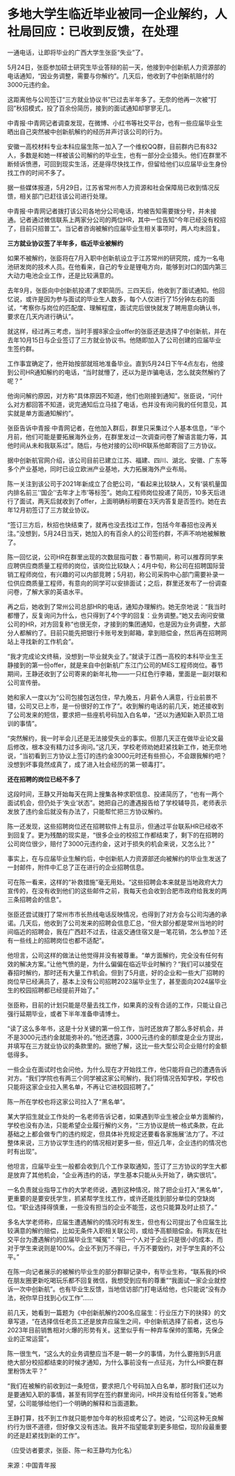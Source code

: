 

# 多地大学生临近毕业被同一企业解约，人社局回应：已收到反馈，在处理

一通电话，让即将毕业的广西大学生张臣“失业”了。

5月24日，张臣参加硕士研究生毕业答辩的前一天，他接到中创新航人力资源部的电话通知，“因业务调整，需要与你解约”。几天后，他收到了中创新航赔付的3000元违约金。

这距离他与公司签订“三方就业协议书”已过去半年多了。无奈的他再一次被“打回”秋招模式，投了百余份简历，接到的面试通知却寥寥无几。

中青报·中青网记者调查发现，在微博、小红书等社交平台，也有一些应届毕业生晒出自己突然被中创新航解约的经历并声讨该公司的行为。

安徽一高校材料专业本科应届生陈一加入了一个维权QQ群，目前群内已有832人，多数是和她一样被该公司解约的毕业生，也有一部分企业猎头。他们在群里不断倾诉愤懑，可回到现实生活，还是得尽快找工作，但留给他们以应届毕业生身份找工作的时间不多了。

据一些媒体报道，5月29日，江苏省常州市人力资源和社会保障局已收到情况反馈，相关部门已赶往该公司进行处理。

中青报·中青网记者拨打该公司各地分公司电话，均被告知需要拨分号，并未接通。记者通过微信联系上两家分公司的两位HR，其中一位告知“今年已经没有校招了，目前只招普工”。当记者咨询被解约应届毕业生相关事项时，两人均未回复。

**三方就业协议签了半年多，临近毕业被解约**

如果不被解约，张臣将在7月入职中创新航设立于江苏常州的研究院，成为一名电池研发岗的技术人员。在他看来，自己的专业是锂电方向，能够到对口的国内第三大动力电池企业工作，还是比较满意的。

去年9月，张臣向中创新航投递了求职简历。三四天后，他收到了面试通知。他回忆说，或许是因为参与面试的毕业生人数多，每个人仅进行了15分钟左右的面试，“考察你与岗位的匹配度、理解程度，面试完后很快就发了聘用意向确认书，要求在几天内进行确认”。

就这样，经过再三考虑，当时手握8家企业offer的张臣还是选择了中创新航，并在去年10月15日与企业签订了三方就业协议书。他随即加入了公司创建的应届毕业生签约群。

工作事宜确定了，他开始按部就班地准备毕业。直到5月24日下午4点左右，他接到公司HR通知解约的电话，“当时就懵了，还以为是诈骗电话，怎么就突然解约了呢？”

他询问解约原因，对方称“具体原因不知道，他们也刚接到通知”。张臣说，“问什么对方都回答不知道，说完通知后立马挂了电话，也并没有询问我的任何意见，其实就是单方面通知解约”。

张臣告诉中青报·中青网记者，在他加入群后，群里只采集过个人基本信息，“半个月前，他们可能是要拓展海外业务，在群里发过一次调查问卷了解语言能力等，其他时间从未和我联系过”。随后，与他对接的公司HR联系他邮寄回了三方协议。

据中创新航官网介绍，该公司目前已建立江苏、福建、四川、湖北、安徽、广东等多个产业基地，同时已设立欧洲产业基地，大力拓展海外产业布局。

陈一关注到该公司于2021年新成立了合肥公司，“看起来比较缺人，又有‘装机量国内排名前三’‘国企’‘去年才上市’等标签”。她向工程师岗位投递了简历，10多天后进行了面试，两天后就收到了offer，上面明确标明要在3天内答复是否签约。她在去年12月初签订了三方就业协议。

“签订三方后，秋招也快结束了，就再也没去找过工作，包括今年春招也没再关注。”没想到，5月24日当天，她加入的有百余人的公司签约群，不声不响地被解散了。

陈一回忆说，公司HR在群里出现的次数屈指可数：春节期间，称可以推荐同学来应聘供应商质量工程师的岗位，该岗位比较缺人；4月中旬，称公司在招聘国际营销工程师岗位，有兴趣的可以内部竞聘；5月初，称公司采购中心部门需要补录一位供应商质量工程师，有意向的同学可以安排面试；之后，群里还发布了一份调查问卷，了解大家的英语水平。

再之后，她收到了常州公司总部HR的电话，通知办理解约。她无奈地说：“我当时都懵了，反复询问为什么，也只得到了4个字的回复：业务调整。”她又去询问安徽公司的HR，对方回复称“也很无奈，才接到的集团通知，也是因为业务调整，大部分人都解约了。目前只能先把银行卡账号发到邮箱，拿到赔偿金，然后再在招聘网站上寻找新的工作机会”。

“我才完成论文终稿，没想到一毕业就失业了。”就读于江西一高校的本科毕业生王静接到的第一份offer，就是来自中创新航广东江门公司的MES工程师岗位。春节期间，王静还收到了公司寄来的新年礼物——一只红色行李箱，里面是一副对联和公司宣传册。

她和家人一度以为“公司包接包送包住，早九晚五，月薪令人满意，行业前景不错，公司又已上市，是一份很好的工作了”。收到解约电话的前几天，她还接收到了公司发来的短信，要求把一些座机号码加入白名单，“还以为通知新入职员工培训的事情”。

“突然解约，我一时半会儿还是无法接受失业的事实。但那几天正在做毕业论文最后修改，根本没有精力过多询问。”这几天，学校老师劝她赶紧找新工作，她无奈地说，“当初看到三方协议上签订的违约金3000元时还有些担心，不会跟我解约吧？没想到坏事竟然成真了，成了进入社会经历的第一顿毒打”。

**还在招聘的岗位已经不多了**

这段时间，王静又开始每天在网上搜集各种求职信息、投递简历了，“也有一两个面试机会，但仍处于‘失业’状态”。她把自己的遭遇报告给了学校辅导员，老师表示发放了违约金后就没有办法了，只能帮忙把三方协议解约。

陈一还发现，这些招聘岗位还在招聘软件上有显示，但通过平台联系HR已经收不到回复了。更为残酷的现实是，“很多企业的校招工作都结束了，剩下的在招聘的公司岗位很少，赔付了3000元违约金，这对于损失的机会来说，又怎么比？”

事实上，在与应届毕业生解约后，中创新航人力资源部还向被解约的毕业生发送了一封邮件，附件中汇总了正在进行的企业招聘信息。

可在陈一看来，这样的“补救措施”毫无用处。“这些招聘会本来就是当地政府大力宣传的，在没有收到他们的这些邮件之前，我每天也会收到合肥市政府给我发的两三条招聘会的信息”。

张臣还尝试拨打了常州市市长热线电话反映情况，也得到了对方会与公司沟通的承诺。几天后，他收到了公司发来的招聘会信息汇总，“但大部分都是常州当地的时间临近的招聘会，我在广西赶不过去，往返交通住宿又是一笔花销，怎么参加？还有一些线上的招聘岗位也都不适配”。

他坦言，公司这样的做法让他觉得并没有被尊重。“单方面解约，完全没有任何有效的解决方案。”让他气愤的是，为什么偏偏在临近毕业时解约？“我们可以接受在春招时解约，那时还有大量工作机会。但到了5月底，好的企业和一些大厂招聘的岗位早已经满员了，基本上没有公司招聘2023届毕业生了，甚至面向2024届毕业生的校园招聘都已经提前开始了。”

张臣称，目前的计划只能是尽量去找工作，如果真的没有合适的工作，只能让自己强行延期毕业，或者下半年准备申请博士。

“读了这么多年书，这是十分关键的第一份工作，当时还放弃了那么多好机会，并不是3000元违约金就能弥补的。”他还透露，3000元违约金的额度是企业方提出，并填写在三方就业协议的条款里的。据他了解，这比一些大型公司企业赔付的金额低得多。

一些企业在面试时也会问他，为什么现在才开始找工作，他只能将自己的遭遇告诉对方。“我们学院也有两三个同学被这家公司解约，我们将情况告知学校，学校也只能将这家企业拉入黑名单，不再让它进校园招聘了。”

陈一所在学校也将这家公司拉入了“黑名单”。

某大学招生就业工作处的一名老师告诉记者，如果遇到毕业生被企业单方面解约，学校也没有办法，只能希望企业履行解约义务，“三方协议是统一格式条款，在此基础之上都会做专门的违约规定，但具体补充规定还要看各家施展‘法力’了。不过整体来说，三方协议学生违约的情况相对更多一些，但近几年，企业违约的情况也时有出现”。

他坦言，应届毕业生一般都会收到几个工作录取通知，签订了三方协议的学生大都是放弃了其他机会，“企业再违约的话，学生基本只能从头开始了，确实很坑”。

一名负责就业指导工作的大学老师说，遇到这种情况，除了把企业打入“黑名单”，更重要的是要安抚学生，抓紧帮学生找工作，或许还能找到部分单位的空缺岗位。“职业选择得慎重，一些没有担当的企业不能签，这也只能算及时止损了。”

多名大学老师称，应届生遭遇解约的情况时有发生，但也有公司提出了令应届生比较满意的解约赔偿，比如无条件入职相关联公司，或给予高额赔偿金。有网友在社交平台为遭遇解约的应届毕业生“喊冤”：“招一个人对于企业只是很小的成本，而对于学生来说则是100%。企业不到万不得已，千万不要毁约，对于学生真的不公平。”

在陈一向记者展示的被解约毕业生的部分群聊记录中，有毕业生称，“联系我的HR在朋友圈更新吃喝玩乐都不回复微信，我想受到应有的尊重”“我面试一家企业就控诉一次中创新航”。也有毕业生反馈，当地信访部门打电话给他，也只能说“没有办法，祝你早日找到心仪工作”……

前几天，她看到一篇题为《中创新航解约200名应届生：行业压力下的抉择》的文章写道，“在选择信任老员工还是放弃应届生之间，中创新航选择了前者，这也与2023年目前销售相对火爆的形势有关。这里似乎有一种弃车保帅的策略，先保企业的正常运营”。

陈一很生气，“这么大的业务调整应当不是一朝一夕的事情，为什么要拖到5月底绝大部分校招都结束的时候才通知，为什么事前没有一点征兆，为什么HR要在群里粉饰太平？”

“我们在被解约前收到过一条短信，要求把几个号码加入白名单，那时我们还以为是要通知入职的事情，甚至有同学在签约群里询问，HR并没有给任何答复。”她希望，公司能够给他们一个明确的解释和当面道歉。

王静打算，找不到工作就只能参加今年的秋招或考公了。她说，“公司这种无良解约行为很不道德，但好像又没有违法。我并不指望能拿到更多赔偿，现阶段最重要的还是赶紧找到新的工作”。

（应受访者要求，张臣、陈一和王静均为化名）

来源：中国青年报

